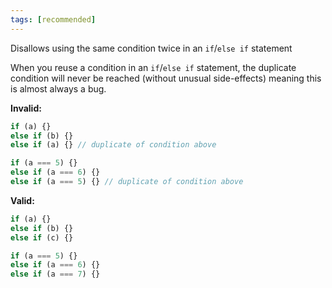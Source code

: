 ```yaml
---
tags: [recommended]
---
```


Disallows using the same condition twice in an `if`/`else if` statement

When you reuse a condition in an `if`/`else if` statement, the duplicate
condition will never be reached (without unusual side-effects) meaning this is
almost always a bug.

**Invalid:**

```typescript
if (a) {}
else if (b) {}
else if (a) {} // duplicate of condition above

if (a === 5) {}
else if (a === 6) {}
else if (a === 5) {} // duplicate of condition above
```

**Valid:**

```typescript
if (a) {}
else if (b) {}
else if (c) {}

if (a === 5) {}
else if (a === 6) {}
else if (a === 7) {}
```

